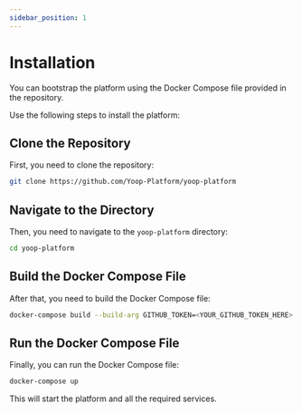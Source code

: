 ```yaml
---
sidebar_position: 1
---
```


# Installation

You can bootstrap the platform using the Docker Compose file provided in the repository.

Use the following steps to install the platform:

## Clone the Repository

First, you need to clone the repository:

```bash
git clone https://github.com/Yoop-Platform/yoop-platform
```

## Navigate to the Directory

Then, you need to navigate to the `yoop-platform` directory:

```bash
cd yoop-platform
```

## Build the Docker Compose File

After that, you need to build the Docker Compose file:

```bash
docker-compose build --build-arg GITHUB_TOKEN=<YOUR_GITHUB_TOKEN_HERE>
```

## Run the Docker Compose File

Finally, you can run the Docker Compose file:

```bash
docker-compose up
```

This will start the platform and all the required services.
